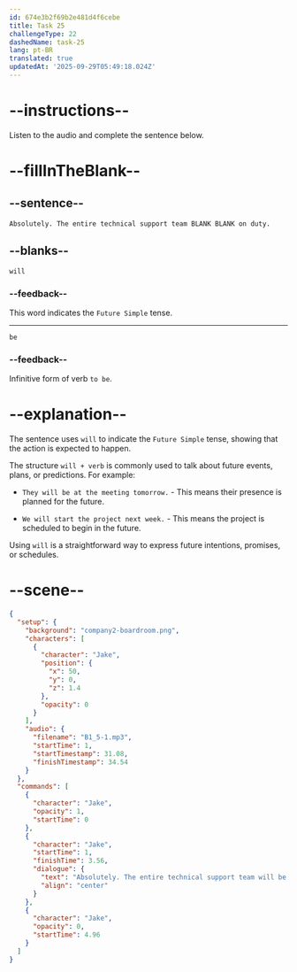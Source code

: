 ```yaml
---
id: 674e3b2f69b2e481d4f6cebe
title: Task 25
challengeType: 22
dashedName: task-25
lang: pt-BR
translated: true
updatedAt: '2025-09-29T05:49:18.024Z'
---
```

<!-- (Audio) Absolutely. The entire technical support team will be on duty. -->

# --instructions--

Listen to the audio and complete the sentence below.

# --fillInTheBlank--

## --sentence--

`Absolutely. The entire technical support team BLANK BLANK on duty.`

## --blanks--

`will`

### --feedback--

This word indicates the `Future Simple` tense. 

---

`be`

### --feedback--

Infinitive form of verb `to be`.

# --explanation--

The sentence uses `will` to indicate the `Future Simple` tense, showing that the action is expected to happen. 

The structure `will + verb` is commonly used to talk about future events, plans, or predictions. For example:

- `They will be at the meeting tomorrow.` - This means their presence is planned for the future.

- `We will start the project next week.` - This means the project is scheduled to begin in the future.

Using `will` is a straightforward way to express future intentions, promises, or schedules.

# --scene--

```json
{
  "setup": {
    "background": "company2-boardroom.png",
    "characters": [
      {
        "character": "Jake",
        "position": {
          "x": 50,
          "y": 0,
          "z": 1.4
        },
        "opacity": 0
      }
    ],
    "audio": {
      "filename": "B1_5-1.mp3",
      "startTime": 1,
      "startTimestamp": 31.08,
      "finishTimestamp": 34.54
    }
  },
  "commands": [
    {
      "character": "Jake",
      "opacity": 1,
      "startTime": 0
    },
    {
      "character": "Jake",
      "startTime": 1,
      "finishTime": 3.56,
      "dialogue": {
        "text": "Absolutely. The entire technical support team will be on duty.",
        "align": "center"
      }
    },
    {
      "character": "Jake",
      "opacity": 0,
      "startTime": 4.96
    }
  ]
}
```
